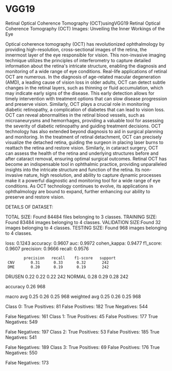 # VGG19
Retinal Optical Coherence Tomography (OCT)usingVGG19
Retinal Optical Coherence Tomography (OCT) Images: Unveiling the Inner Workings of the Eye

Optical coherence tomography (OCT) has revolutionized ophthalmology by providing high-resolution, cross-sectional images of the retina, the innermost layer of the eye responsible for vision. This non-invasive imaging technique utilizes the principles of interferometry to capture detailed information about the retina's intricate structure, enabling the diagnosis and monitoring of a wide range of eye conditions. Real-life applications of retinal OCT are numerous. In the diagnosis of age-related macular degeneration (AMD), a leading cause of vision loss in older adults, OCT can detect subtle changes in the retinal layers, such as thinning or fluid accumulation, which may indicate early signs of the disease. This early detection allows for timely intervention with treatment options that can slow disease progression and preserve vision. Similarly, OCT plays a crucial role in monitoring diabetic retinopathy, a complication of diabetes that can lead to vision loss. OCT can reveal abnormalities in the retinal blood vessels, such as microaneurysms and hemorrhages, providing a valuable tool for assessing the severity of diabetic retinopathy and guiding treatment decisions. OCT technology has also extended beyond diagnosis to aid in surgical planning and monitoring. In the treatment of retinal detachment, OCT can precisely visualize the detached retina, guiding the surgeon in placing laser burns to reattach the retina and restore vision. Similarly, in cataract surgery, OCT can assess the health of the retina and underlying structures before and after cataract removal, ensuring optimal surgical outcomes. Retinal OCT has become an indispensable tool in ophthalmic practice, providing unparalleled insights into the intricate structure and function of the retina. Its non-invasive nature, high resolution, and ability to capture dynamic processes make it a powerful diagnostic and monitoring tool for a wide range of eye conditions. As OCT technology continues to evolve, its applications in ophthalmology are bound to expand, further enhancing our ability to preserve and restore vision.

DETAILS OF DATASET:

TOTAL SIZE: Found 84484 files belonging to 3 classes. TRAINING SIZE: Found 83484 images belonging to 4 classes. VALIDATION SIZE:Found 32 images belonging to 4 classes. TESTING SIZE: Found 968 images belonging to 4 classes.

loss: 0.1243 accuracy: 0.9607 auc: 0.9972 cohen_kappa: 0.9477 f1_score: 0.9607 precision: 0.9666 recall: 0.9576

            precision   recall    f1-score   support
     CNV       0.31      0.33      0.32       242
     DME       0.20      0.19      0.19       242
  DRUSEN       0.22      0.22      0.22       242
  NORMAL       0.28      0.29      0.28       242

accuracy                           0.26       968

macro avg 0.25 0.26 0.25 968 weighted avg 0.25 0.26 0.25 968

Class 0: True Positives: 81 False Positives: 182 True Negatives: 544

False Negatives: 161
Class 1: True Positives: 45 False Positives: 177 True Negatives: 549

False Negatives: 197
Class 2: True Positives: 53 False Positives: 185 True Negatives: 541

False Negatives: 189
Class 3: True Positives: 69 False Positives: 176 True Negatives: 550

False Negatives: 173
